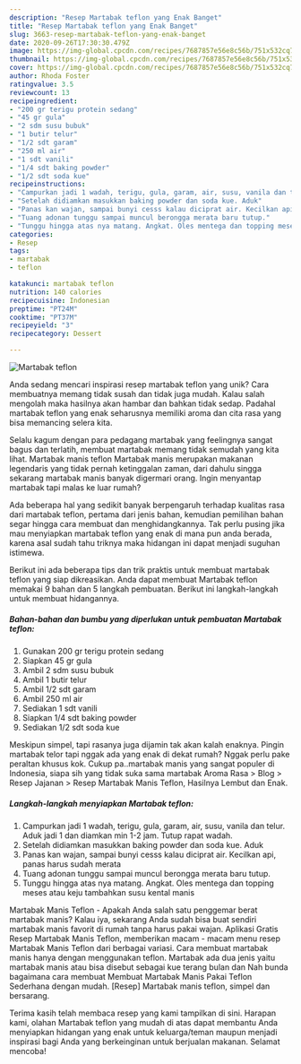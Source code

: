 ```yaml
---
description: "Resep Martabak teflon yang Enak Banget"
title: "Resep Martabak teflon yang Enak Banget"
slug: 3663-resep-martabak-teflon-yang-enak-banget
date: 2020-09-26T17:30:30.479Z
image: https://img-global.cpcdn.com/recipes/7687857e56e8c56b/751x532cq70/martabak-teflon-foto-resep-utama.jpg
thumbnail: https://img-global.cpcdn.com/recipes/7687857e56e8c56b/751x532cq70/martabak-teflon-foto-resep-utama.jpg
cover: https://img-global.cpcdn.com/recipes/7687857e56e8c56b/751x532cq70/martabak-teflon-foto-resep-utama.jpg
author: Rhoda Foster
ratingvalue: 3.5
reviewcount: 13
recipeingredient:
- "200 gr terigu protein sedang"
- "45 gr gula"
- "2 sdm susu bubuk"
- "1 butir telur"
- "1/2 sdt garam"
- "250 ml air"
- "1 sdt vanili"
- "1/4 sdt baking powder"
- "1/2 sdt soda kue"
recipeinstructions:
- "Campurkan jadi 1 wadah, terigu, gula, garam, air, susu, vanila dan telur. Aduk jadi 1 dan diamkan min 1-2 jam. Tutup rapat wadah."
- "Setelah didiamkan masukkan baking powder dan soda kue. Aduk"
- "Panas kan wajan, sampai bunyi cesss kalau diciprat air. Kecilkan api, panas harus sudah merata"
- "Tuang adonan tunggu sampai muncul berongga merata baru tutup."
- "Tunggu hingga atas nya matang. Angkat. Oles mentega dan topping meses atau keju tambahkan susu kental manis"
categories:
- Resep
tags:
- martabak
- teflon

katakunci: martabak teflon 
nutrition: 140 calories
recipecuisine: Indonesian
preptime: "PT24M"
cooktime: "PT37M"
recipeyield: "3"
recipecategory: Dessert

---
```



![Martabak teflon](https://img-global.cpcdn.com/recipes/7687857e56e8c56b/751x532cq70/martabak-teflon-foto-resep-utama.jpg)

Anda sedang mencari inspirasi resep martabak teflon yang unik? Cara membuatnya memang tidak susah dan tidak juga mudah. Kalau salah mengolah maka hasilnya akan hambar dan bahkan tidak sedap. Padahal martabak teflon yang enak seharusnya memiliki aroma dan cita rasa yang bisa memancing selera kita.

Selalu kagum dengan para pedagang martabak yang feelingnya sangat bagus dan terlatih, membuat martabak memang tidak semudah yang kita lihat. Martabak manis teflon Martabak manis merupakan makanan legendaris yang tidak pernah ketinggalan zaman, dari dahulu singga sekarang martabak manis banyak digermari orang. Ingin menyantap martabak tapi malas ke luar rumah?

Ada beberapa hal yang sedikit banyak berpengaruh terhadap kualitas rasa dari martabak teflon, pertama dari jenis bahan, kemudian pemilihan bahan segar hingga cara membuat dan menghidangkannya. Tak perlu pusing jika mau menyiapkan martabak teflon yang enak di mana pun anda berada, karena asal sudah tahu triknya maka hidangan ini dapat menjadi suguhan istimewa.


Berikut ini ada beberapa tips dan trik praktis untuk membuat martabak teflon yang siap dikreasikan. Anda dapat membuat Martabak teflon memakai 9 bahan dan 5 langkah pembuatan. Berikut ini langkah-langkah untuk membuat hidangannya.

<!--inarticleads1-->

##### Bahan-bahan dan bumbu yang diperlukan untuk pembuatan Martabak teflon:

1. Gunakan 200 gr terigu protein sedang
1. Siapkan 45 gr gula
1. Ambil 2 sdm susu bubuk
1. Ambil 1 butir telur
1. Ambil 1/2 sdt garam
1. Ambil 250 ml air
1. Sediakan 1 sdt vanili
1. Siapkan 1/4 sdt baking powder
1. Sediakan 1/2 sdt soda kue


Meskipun simpel, tapi rasanya juga dijamin tak akan kalah enaknya. Pingin martabak telor tapi nggak ada yang enak di dekat rumah? Nggak perlu pake peraltan khusus kok. Cukup pa..martabak manis yang sangat populer di Indonesia, siapa sih yang tidak suka sama martabak Aroma Rasa &gt; Blog &gt; Resep Jajanan &gt; Resep Martabak Manis Teflon, Hasilnya Lembut dan Enak. 

<!--inarticleads2-->

##### Langkah-langkah menyiapkan Martabak teflon:

1. Campurkan jadi 1 wadah, terigu, gula, garam, air, susu, vanila dan telur. Aduk jadi 1 dan diamkan min 1-2 jam. Tutup rapat wadah.
1. Setelah didiamkan masukkan baking powder dan soda kue. Aduk
1. Panas kan wajan, sampai bunyi cesss kalau diciprat air. Kecilkan api, panas harus sudah merata
1. Tuang adonan tunggu sampai muncul berongga merata baru tutup.
1. Tunggu hingga atas nya matang. Angkat. Oles mentega dan topping meses atau keju tambahkan susu kental manis


Martabak Manis Teflon - Apakah Anda salah satu penggemar berat martabak manis? Kalau iya, sekarang Anda sudah bisa buat sendiri martabak manis favorit di rumah tanpa harus pakai wajan. Aplikasi Gratis Resep Martabak Manis Teflon, memberikan macam - macam menu resep Martabak Manis Teflon dari berbagai variasi. Cara membuat martabak manis hanya dengan menggunakan teflon. Martabak ada dua jenis yaitu martabak manis atau bisa disebut sebagai kue terang bulan dan Nah bunda bagaimana cara membuat Membuat Martabak Manis Pakai Teflon Sederhana dengan mudah. [Resep] Martabak manis teflon, simpel dan bersarang. 

Terima kasih telah membaca resep yang kami tampilkan di sini. Harapan kami, olahan Martabak teflon yang mudah di atas dapat membantu Anda menyiapkan hidangan yang enak untuk keluarga/teman maupun menjadi inspirasi bagi Anda yang berkeinginan untuk berjualan makanan. Selamat mencoba!

